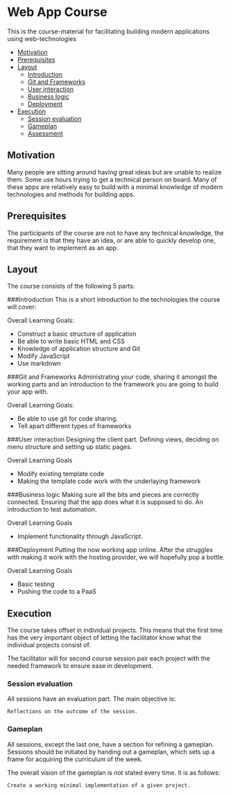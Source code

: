 Web App Course
==============
This is the course-material for facilitating building modern applications using
web-technologies

<!-- toc -->
* [Motivation](#motivation)
* [Prerequisites](#prerequisites)
* [Layout](#layout)
  * [Introduction](#introduction)
  * [Git and Frameworks](#git-and-frameworks)
  * [User interaction](#user-interaction)
  * [Business logic](#business-logic)
  * [Deployment](#deployment)
* [Execution](#execution)
  * [Session evaluation](#session-evaluation)
  * [Gameplan](#gameplan)
  * [Assessment](#assessment)

<!-- toc stop -->

Motivation
----------
Many people are sitting around having great ideas but are unable to realize them.
Some use hours trying to get a technical person on board.
Many of these apps are relatively easy to build with a minimal knowledge of
modern technologies and methods for building apps. 

Prerequisites
-------------
The participants of the course are not to have any technical knowledge, the
requirement is that they have an idea, or are able to quickly develop one, that
they want to implement as an app.

Layout
------
The course consists of the following 5 parts:

###Introduction
This is a short introduction to the technologies the course will cover:

Overall Learning Goals:
* Construct a basic structure of application
* Be able to write basic HTML and CSS
* Knowledge of application structure and Git
* Modify JavaScript
* Use markdown

###Git and Frameworks
Administrating your code, sharing it amongst the working parts and an introduction
to the framework you are going to build your app with.

Overall Learning Goals:
* Be able to use git for code sharing.
* Tell apart different types of frameworks

###User interaction
Designing the client part. Defining views, deciding on menu structure and
setting up static pages.

Overall Learning Goals
* Modify existing template code
* Making the template code work with the underlaying framework 

###Business logic
Making sure all the bits and pieces are correctly connected. Ensuring that
the app does what it is supposed to do. An introduction to test automation.

Overall Learning Goals
* Implement functionality through JavaScript.

###Deployment
Putting the now working app online. After the struggles with making it work with
the hosting provider, we will hopefully pop a bottle.

Overall Learning Goals
* Basic testing
* Pushing the code to a PaaS

Execution
---------
The course takes offset in individual projects. This means that the first time
has the very important object of letting the facilitator know what the
individual projects consist of.

The facilitator will for second course session pair each project with the needed
framework to ensure ease in development.

### Session evaluation
All sessions have an evaluation part. The main objective is:

	Reflections on the outcome of the session.

### Gameplan
All sessions, except the last one, have a section for refining a gameplan. Sessions
should be initiated by handing out a gameplan, which sets up a frame for acquiring
the curriculum of the week.

The overall vision of the gameplan is not stated every time. It is as
follows:

	Create a working minimal implementation of a given project.



